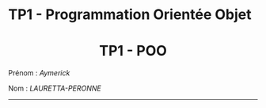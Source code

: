 # TP1 - Programmation Orientée Objet

# <center> TP1 - POO </center>

Prénom : <em>Aymerick</em>

Nom : <em>LAURETTA-PERONNE</em>

---

